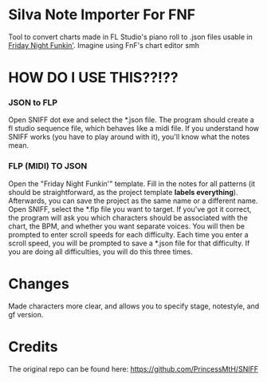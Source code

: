 # SiIva Note Importer For FNF
Tool to convert charts made in FL Studio's piano roll to .json files usable in [Friday Night Funkin'](https://github.com/ninjamuffin99/Funkin).
Imagine using FnF's chart editor smh

# HOW DO I USE THIS??!??
### JSON to FLP
Open SNIFF dot exe and select the \*.json file. The program should create a fl studio sequence file, which behaves like a midi file. If you understand how SNIFF works (you have to play around with it), you'll know what the notes mean.

### FLP (MIDI) TO JSON
Open the "Friday Night Funkin'" template. Fill in the notes for all patterns (it should be straightforward, as the project template __labels everything__). Afterwards, you can save the project as the same name or a different name. Open SNIFF, select the \*.flp file you want to target. If you've got it correct, the program will ask you which characters should be associated with the chart, the BPM, and whether you want separate voices. You will then be prompted to enter scroll speeds for each difficulty. Each time you enter a scroll speed, you will be prompted to save a \*.json file for that difficulty. If you are doing all difficulties, you will do this three times.

# Changes
Made characters more clear, and allows you to specify stage, notestyle, and gf version.

# Credits
The original repo can be found here: https://github.com/PrincessMtH/SNIFF
